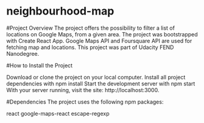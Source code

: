 # neighbourhood-map

#Project Overview
The project offers the possibility to filter a list of locations on Google Maps, from a given area. 
The project was bootstrapped with Create React App. 
Google Maps API and Foursquare API are used for fetching map and locations.
This project was part of Udacity FEND Nanodegree.

#How to Install the Project

Download or clone the project on your local computer.
Install all project dependencies with npm install
Start the development server with npm start
With your server running, visit the site: http://localhost:3000.

#Dependencies
The project uses the following npm packages:

react
google-maps-react
escape-regexp
